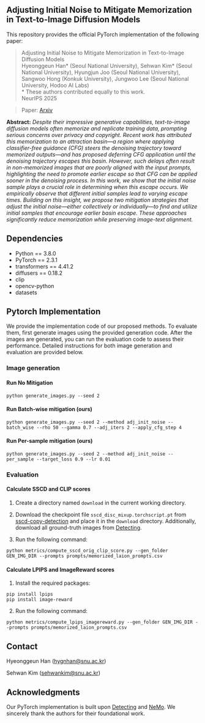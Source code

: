 ##  Adjusting Initial Noise to Mitigate Memorization in Text-to-Image Diffusion Models
This repository provides the official PyTorch implementation of the following paper:
> Adjusting Initial Noise to Mitigate Memorization in Text-to-Image Diffusion Models<br>
> Hyeonggeun Han* (Seoul National University), Sehwan Kim* (Seoul National University), Hyungjun Joo (Seoul National University), Sangwoo Hong (Konkuk University), Jungwoo Lee (Seoul National University, Hodoo AI Labs)<br>
> \* These authors contributed equally to this work.<br>
> NeurIPS 2025

> Paper: [Arxiv](TODO:) <br>

**Abstract:** 
*Despite their impressive generative capabilities, text-to-image diffusion models often memorize and replicate training data, prompting serious concerns over privacy and copyright. Recent work has attributed this memorization to an attraction basin—a region where applying classifier-free guidance (CFG) steers the denoising trajectory toward memorized outputs—and has proposed deferring CFG application until the denoising trajectory escapes this basin. However, such delays often result in non-memorized images that are poorly aligned with the input prompts, highlighting the need to promote earlier escape so that CFG can be applied sooner in the denoising process. In this work, we show that the initial noise sample plays a crucial role in determining when this escape occurs. We empirically observe that different initial samples lead to varying escape times. Building on this insight, we propose two mitigation strategies that adjust the initial noise—either collectively or individually—to find and utilize initial samples that encourage earlier basin escape. These approaches significantly reduce memorization while preserving image-text alignment.*<br>

## Dependencies
- Python == 3.8.0 
- PyTorch == 2.3.1
- transformers == 4.41.2
- diffusers == 0.18.2
- clip
- opencv-python
- datasets

## Pytorch Implementation
We provide the implementation code of our proposed methods. To evaluate them, first generate images using the provided generation code. After the images are generated, you can run the evaluation code to assess their performance. Detailed instructions for both image generation and evaluation are provided below.

### Image generation

#### Run No Mitigation
```
python generate_images.py --seed 2
```

#### Run Batch-wise mitigation (ours)
```
python generate_images.py --seed 2 --method adj_init_noise --batch_wise --rho 50 --gamma 0.7 --adj_iters 2 --apply_cfg_step 4
```

#### Run Per-sample mitigation (ours)
```
python generate_images.py --seed 2 --method adj_init_noise --per_sample --target_loss 0.9 --lr 0.01
```

### Evaluation

#### Calculate SSCD and CLIP scores
1. Create a directory named ``download`` in the current working directory.
2. Download the checkpoint file ``sscd_disc_mixup.torchscript.pt`` from [sscd-copy-detection](https://github.com/facebookresearch/sscd-copy-detection) and place it in the ``download`` directory. Additionally, download all ground-truth images from [Detecting](https://github.com/YuxinWenRick/diffusion_memorization).

3. Run the following command:
```
python metrics/compute_sscd_orig_clip_score.py --gen_folder GEN_IMG_DIR --prompts prompts/memorized_laion_prompts.csv
```

#### Calculate LPIPS and ImageReward scores
1. Install the required packages:
```
pip install lpips
pip install image-reward
```

2. Run the following command:
```
python metrics/compute_lpips_imagereward.py --gen_folder GEN_IMG_DIR --prompts prompts/memorized_laion_prompts.csv
```

## Contact
Hyeonggeun Han (hygnhan@snu.ac.kr)

Sehwan Kim (sehwankim@snu.ac.kr)

## Acknowledgments
Our PyTorch implementation is built upon [Detecting](https://github.com/YuxinWenRick/diffusion_memorization) and [NeMo](https://github.com/ml-research/localizing_memorization_in_diffusion_models). We sincerely thank the authors for their foundational work.
